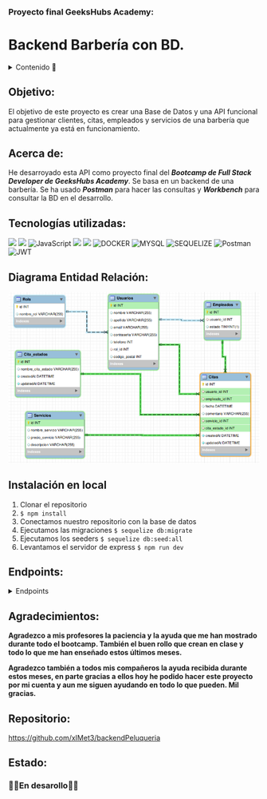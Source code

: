 ### Proyecto final GeeksHubs Academy:
# Backend Barbería con BD.
<details>
  <summary>Contenido 📝</summary>
  <ol>
    <li><a href="#finalidad">Objetivo</a></li>
    <li><a href="#acerca-de">Acerca de</a></li>
    <li><a href="#tecnologías-utilizadas">Tecnologías utilizadas</a></li>
    <li><a href="#diagrama-er">Diagrama Entidad Relación</a></li>
    <li><a href="#instalación-en-local">Instalación en local</a></li>
    <li><a href="#agradecimientos">Agradecimientos</a></li>
    <li><a href="#endpoints">Endpoints</a></li>
    <li><a href="#repositorio">Contacto</a></li>
    <li><a href="#estado">Estado</a></li>
  </ol>
</details>

## Objetivo:
El objetivo de este proyecto es crear una Base de Datos y una API funcional para gestionar clientes, citas, empleados y servicios de una barbería que actualmente ya está en funcionamiento.

## Acerca de:
He desarroyado esta API como proyecto final del ***Bootcamp de Full Stack Developer de GeeksHubs Academy***. Se basa en un backend de una barbería. Se ha usado ***Postman*** para hacer las consultas y ***Workbench*** para consultar la BD en el desarrollo.

## Tecnologías utilizadas:
<img src="https://camo.githubusercontent.com/8286a45a106e1a3c07489f83a38159981d888518a740b59c807ffc1b7b1e2f7b/68747470733a2f2f696d672e736869656c64732e696f2f62616467652f657870726573732e6a732d2532333430346435392e7376673f7374796c653d666f722d7468652d6261646765266c6f676f3d65787072657373266c6f676f436f6c6f723d253233363144414642" data-canonical-src="https://img.shields.io/badge/express.js-%23404d59.svg?style=for-the-badge&amp;logo=express&amp;logoColor=%2361DAFB" style="max-width: 100%;"> <img src="https://camo.githubusercontent.com/a101467fe68ef07bba498b3e4a62a62e861ef0fe93302a1076b01ae7893af544/68747470733a2f2f696d672e736869656c64732e696f2f62616467652f6e6f64652e6a732d3032364530303f7374796c653d666f722d7468652d6261646765266c6f676f3d6e6f64652e6a73266c6f676f436f6c6f723d7768697465" data-canonical-src="https://img.shields.io/badge/node.js-026E00?style=for-the-badge&amp;logo=node.js&amp;logoColor=white" style="max-width: 100%;"> <img src="https://camo.githubusercontent.com/aeddc848275a1ffce386dc81c04541654ca07b2c43bbb8ad251085c962672aea/68747470733a2f2f696d672e736869656c64732e696f2f62616467652f6a6176617363726970742d2532333332333333302e7376673f7374796c653d666f722d7468652d6261646765266c6f676f3d6a617661736372697074266c6f676f436f6c6f723d253233463744463145" alt="JavaScript" data-canonical-src="https://img.shields.io/badge/javascript-%23323330.svg?style=for-the-badge&amp;logo=javascript&amp;logoColor=%23F7DF1E" style="max-width: 100%;"> <img src="https://user-images.githubusercontent.com/121863208/227808612-8d3f0fee-99d9-45d8-8274-6584c9ac0b38.svg" style="max-width: 100%;"> <img src="https://user-images.githubusercontent.com/121863208/227808620-cd6e5d5c-dd63-4a9d-b19d-0983807cae95.svg" style="max-width: 100%;"> <img src="https://camo.githubusercontent.com/b184cf7adbab9f5464e80c0f5dd32c85393f6248499a57d743e619f4214391c4/68747470733a2f2f696d672e736869656c64732e696f2f62616467652f646f636b65722d3234393645443f7374796c653d666f722d7468652d6261646765266c6f676f3d646f636b6572266c6f676f436f6c6f723d7768697465" alt="DOCKER" data-canonical-src="https://img.shields.io/badge/docker-2496ED?style=for-the-badge&amp;logo=docker&amp;logoColor=white" style="max-width: 100%;"> <img src="https://camo.githubusercontent.com/902ef9f04d190cba77c41b8dc217260698573f992a2d46bf37e75161912caadd/68747470733a2f2f696d672e736869656c64732e696f2f62616467652f6d7973716c2d3345364539333f7374796c653d666f722d7468652d6261646765266c6f676f3d6d7973716c266c6f676f436f6c6f723d7768697465" alt="MYSQL" data-canonical-src="https://img.shields.io/badge/mysql-3E6E93?style=for-the-badge&amp;logo=mysql&amp;logoColor=white" style="max-width: 100%;"> <img src="https://camo.githubusercontent.com/c0303b8bf28065067be013ecbfa1447392b6d328a38362de9beb6d14f810544f/68747470733a2f2f696d672e736869656c64732e696f2f62616467652f73657175656c697a652d3343373643333f7374796c653d666f722d7468652d6261646765266c6f676f3d73657175656c697a65266c6f676f436f6c6f723d7768697465" alt="SEQUELIZE" data-canonical-src="https://img.shields.io/badge/sequelize-3C76C3?style=for-the-badge&amp;logo=sequelize&amp;logoColor=white" style="max-width: 100%;"> <img src="https://camo.githubusercontent.com/3f0e26b0951bab845a1bb9a7198ecca0da272e462921b6edd85879f3673b6927/68747470733a2f2f696d672e736869656c64732e696f2f62616467652f506f73746d616e2d4646364333373f7374796c653d666f722d7468652d6261646765266c6f676f3d706f73746d616e266c6f676f436f6c6f723d7768697465" alt="Postman" data-canonical-src="https://img.shields.io/badge/Postman-FF6C37?style=for-the-badge&amp;logo=postman&amp;logoColor=white" style="max-width: 100%;"> <img src="https://camo.githubusercontent.com/4590c0af4aeb1b75233885f86e80c1da8cb2afd401173a40e41370f5cad5db20/68747470733a2f2f696d672e736869656c64732e696f2f62616467652f4a57542d626c61636b3f7374796c653d666f722d7468652d6261646765266c6f676f3d4a534f4e253230776562253230746f6b656e73" alt="JWT" data-canonical-src="https://img.shields.io/badge/JWT-black?style=for-the-badge&amp;logo=JSON%20web%20tokens" style="max-width: 100%;">

## Diagrama Entidad Relación:
![diagrama](./readmeImg/diagramaEntidadRelacionWorkbench.png)

## Instalación en local
1. Clonar el repositorio
2. ` $ npm install `
3. Conectamos nuestro repositorio con la base de datos
4. Ejecutamos las migraciones
` $ sequelize db:migrate `
5. Ejecutamos los seeders
` $ sequelize db:seed:all `
6. Levantamos el servidor de express
` $ npm run dev `

## <summary>Endpoints:</summary>

<details>
<summary>Endpoints</summary>

- **Auth**
    - **Register:**
    **/auth/registro**
    {
    "nombre": "Roberto",
    "apellido": "Delgado",
    "email": "roberto@mail.com",
    "telefono": "722653007",
    "codigo_postal": 46900,
    "contraseña": "admin123"
    }
    - **Login:**
    **/auth/login**

        {
    "email": "roberto@mail.com",
    "contraseña": "admin123"
    }

    - **Token** 
Copias el token de aquí:
![token](/readmeImg/token.png)
Y lo pegas aquí:
![bearer-token](/readmeImg/bearerToken.png)

- **Usuario(como usuario)**
    - **Ver mi perfil de usuario:**    
    **/usuario/perfilUsuario**
    {}
    -----------------------------
    - **Modificar mi perfil de usuario:**
    **/usuario/modificarPerfil**

    {
    "nombre": "Roberto",
    "apellido": "Delgado",
    "email": "roberto@mail.com",
    "telefono": "722653007",
    "codigo_postal": 46900,
    "contraseña": "admin123"
    }
    - **Solicitar una cita:**
    **/cita/solicitarCita**

    {
    "empleado_id": 1,
    "fecha": "2023-08-09T16:30:00",
    "servicio_id": 11,
    "comentario": "Quiero tintarme la barba"
    }
    - **Ver mis citas:**
    **/cita/misCitas**
    {}
    - **Cancelar una cita por id:**
    **/cita/cancelarCita/1 <=(ID)**
    {}

- **Empleado(como empleado)**
    - **Ver todas las citas pendientes**
    **/empleado/todasLasCitas**
    {}
    - **Modificar citas por id:**
    **/empleado/modificarCita/4 <= (ID)**
    - {
    "empleado_id": 1,
    "fecha": "2023-08-10T17:30:00",
    "servicio_id": 9,
    "comentario": "Quiero decolorarme el pelo color platino"
    }
    - **Cancelar citas por id:**
    **/empleado/cancelarCita/4 <=(ID)**
    {}

- **Admin(como admin)**
    - **Ver todos los usuarios:**
    **/admin/todosLosUsuarios**
    {}
    - **Eliminar usuarios por id:**
    **/eliminarUsuario/5 <=(ID)**
    {}

- ***Se van a agregar mas endpoints, pero primero voy a hacer el minimo producto viable y ya se iran añadiendo muchos mas.***
</details>

## Agradecimientos:
**Agradezco a mis profesores la paciencia y la ayuda que me han mostrado durante todo el bootcamp. También el buen rollo que crean en clase y todo lo que me han enseñado estos últimos meses.**

**Agradezco también a todos mis compañeros la ayuda recibida durante estos meses, en parte gracias a ellos hoy he podido hacer este proyecto por mi cuenta y aun me siguen ayudando en todo lo que pueden. Mil gracias.**

## Repositorio:
https://github.com/xIMet3/backendPeluqueria

## Estado:
### 🚧🚧En desarollo🚧🚧

